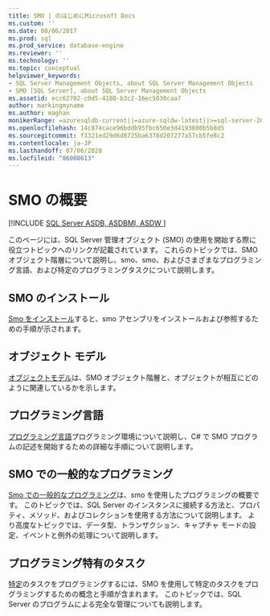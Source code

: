 ```yaml
---
title: SMO | のはじめにMicrosoft Docs
ms.custom: ''
ms.date: 08/06/2017
ms.prod: sql
ms.prod_service: database-engine
ms.reviewer: ''
ms.technology: ''
ms.topic: conceptual
helpviewer_keywords:
- SQL Server Management Objects, about SQL Server Management Objects
- SMO [SQL Server], about SQL Server Management Objects
ms.assetid: ecc62702-c0d5-4180-b3c2-16ec5030caa7
author: markingmyname
ms.author: maghan
monikerRange: =azuresqldb-current||=azure-sqldw-latest||>=sql-server-2016||=sqlallproducts-allversions||>=sql-server-linux-2017||=azuresqldb-mi-current
ms.openlocfilehash: 14c874cace96bddb95fbc650e3d4193800b5b8d5
ms.sourcegitcommit: f3321ed29d6d8725ba6378d207277a57cb5fe8c2
ms.contentlocale: ja-JP
ms.lasthandoff: 07/06/2020
ms.locfileid: "86008613"
---
```

# <a name="getting-started-in-smo"></a>SMO の概要
[!INCLUDE [SQL Server ASDB, ASDBMI, ASDW ](../../includes/applies-to-version/sql-asdb-asdbmi-asa.md)]

このページには、SQL Server 管理オブジェクト (SMO) の使用を開始する際に役立つトピックへのリンクが記載されています。 これらのトピックでは、SMO オブジェクト階層について説明し、smo、smo、およびさまざまなプログラミング言語、および特定のプログラミングタスクについて説明します。  
 
## <a name="installing-smo"></a>SMO のインストール
[Smo をインストール](installing-smo.md)すると、smo アセンブリをインストールおよび参照するための手順が示されます。

## <a name="object-model"></a>オブジェクト モデル  
[オブジェクトモデル](../../relational-databases/server-management-objects-smo/smo-object-model.md)は、SMO オブジェクト階層と、オブジェクトが相互にどのように関連しているかを示します。  
  
## <a name="programming-languages"></a>プログラミング言語  
[プログラミング言語](../../relational-databases/server-management-objects-smo/smo-programming-languages.md)プログラミング環境について説明し、C# で SMO プログラムの記述を開始するための詳細な手順について説明します。  
  
## <a name="general-programming-in-smo"></a>SMO での一般的なプログラミング  
[Smo での一般的なプログラミング](../../relational-databases/server-management-objects-smo/create-program/creating-smo-programs.md)は、smo を使用したプログラミングの概要です。 このトピックでは、SQL Server のインスタンスに接続する方法と、プロパティ、メソッド、およびコレクションを使用する方法について説明します。 より高度なトピックでは、データ型、トランザクション、キャプチャ モードの設定、イベントと例外の処理について説明します。  
  
## <a name="programming-specific-tasks"></a>プログラミング特有のタスク  
[特定](../../relational-databases/server-management-objects-smo/tasks/programming-specific-tasks.md)のタスクをプログラミングするには、SMO を使用して特定のタスクをプログラミングするための概念と手順が含まれます。 このトピックでは、SQL Server のプログラムによる完全な管理についても説明します。  
  
  

